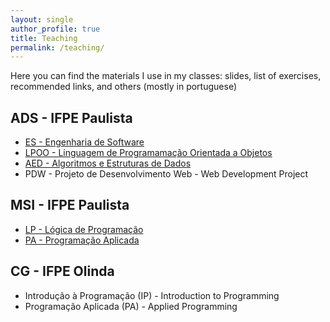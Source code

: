 ```yaml
---
layout: single
author_profile: true
title: Teaching
permalink: /teaching/
---
```


Here you can find the materials I use in my classes: slides, list of exercises, recommended links, and others (mostly in portuguese)

## ADS - IFPE Paulista

- [ES - Engenharia de Software ](https://brunocartaxo.com/teaching/ifpe/paulista/ads/software-engineering)
- [LPOO - Linguagem de Programamação Orientada a Objetos](https://brunocartaxo.com/teaching/ifpe/paulista/ads/lpoo)
- [AED - Algoritmos e Estruturas de Dados](https://brunocartaxo.com/teaching/ifpe/paulista/ads/algorithms-and-data-structures)
- PDW - Projeto de Desenvolvimento Web - Web Development Project

## MSI - IFPE Paulista

- [LP - Lógica de Programação](https://brunocartaxo.com/teaching/ifpe/paulista/msi/programming-logic)
- [PA - Programação Aplicada](https://brunocartaxo.com/teaching/ifpe/paulista/msi/applied-programming)

## CG - IFPE Olinda

- Introdução à Programação (IP) - Introduction to Programming
- Programação Aplicada (PA) - Applied Programming
